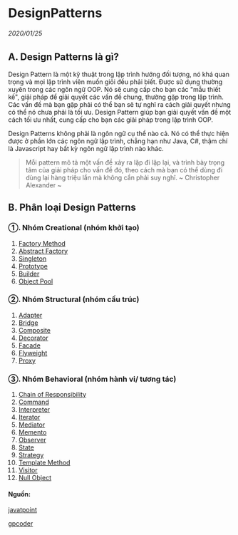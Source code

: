 DesignPatterns
======
###### 2020/01/25

## A. Design Patterns là gì?
Design Pattern là một kỹ thuật trong lập trình hướng đối tượng, nó khá quan trọng và mọi lập trình viên muốn giỏi đều phải biết. Được sử dụng thường xuyên trong các ngôn ngữ OOP. Nó sẽ cung cấp cho bạn các "mẫu thiết kế", giải pháp để giải quyết các vấn đề chung, thường gặp trong lập trình. Các vấn đề mà bạn gặp phải có thể bạn sẽ tự nghĩ ra cách giải quyết nhưng có thể nó chưa phải là tối ưu. Design Pattern giúp bạn giải quyết vấn đề một cách tối ưu nhất, cung cấp cho bạn các giải pháp trong lập trình OOP.

Design Patterns không phải là ngôn ngữ cụ thể nào cả. Nó có thể thực hiện được ở phần lớn các ngôn ngữ lập trình, chẳng hạn như Java, C#, thậm chí là Javascript hay bất kỳ ngôn ngữ lập trình nào khác.

> Mỗi pattern mô tả một vấn đề xảy ra lặp đi lặp lại, và trình bày trọng tâm của giải pháp cho vấn đề đó, theo cách mà bạn có thể dùng đi dùng lại hàng triệu lần mà không cần phải suy nghĩ.
> ~ Christopher Alexander ~


## B. Phân loại Design Patterns

### ①. Nhóm Creational (nhóm khởi tạo)

01. [Factory Method](https://gpcoder.com/4352-huong-dan-java-design-pattern-factory-method/)
02. [Abstract Factory](https://gpcoder.com/4365-huong-dan-java-design-pattern-abstract-factory/)
03. [Singleton](https://gpcoder.com/4190-huong-dan-java-design-pattern-singleton/)
04. [Prototype](https://gpcoder.com/4413-huong-dan-java-design-pattern-prototype/)
05. [Builder](https://gpcoder.com/4434-huong-dan-java-design-pattern-builder/)
06. [Object Pool](https://gpcoder.com/4456-huong-dan-java-design-pattern-object-pool/)

### ②. Nhóm Structural (nhóm cấu trúc)

01. [Adapter](https://gpcoder.com/4483-huong-dan-java-design-pattern-adapter/)
02. [Bridge](https://gpcoder.com/4520-huong-dan-java-design-pattern-bridge/)
03. [Composite](https://gpcoder.com/4554-huong-dan-java-design-pattern-composite/)
04. [Decorator](https://gpcoder.com/4574-huong-dan-java-design-pattern-decorator/)
05. [Facade](https://gpcoder.com/4604-huong-dan-java-design-pattern-facade/)
06. [Flyweight](https://gpcoder.com/4626-huong-dan-java-design-pattern-flyweight/)
07. [Proxy](https://gpcoder.com/4644-huong-dan-java-design-pattern-proxy/)

### ③. Nhóm Behavioral (nhóm hành vi/ tương tác)
01. [Chain of Responsibility](https://gpcoder.com/4665-huong-dan-java-design-pattern-chain-of-responsibility/)
02. [Command](https://gpcoder.com/4686-huong-dan-java-design-pattern-command/)
03. [Interpreter](https://gpcoder.com/4702-huong-dan-java-design-pattern-interpreter/)
04. [Iterator](https://gpcoder.com/4724-huong-dan-java-design-pattern-iterator/)
05. [Mediator](https://gpcoder.com/4740-huong-dan-java-design-pattern-mediator/)
06. [Memento](https://gpcoder.com/4763-huong-dan-java-design-pattern-memento/)
07. [Observer](https://gpcoder.com/4747-huong-dan-java-design-pattern-observer/)
08. [State](https://gpcoder.com/4785-huong-dan-java-design-pattern-state/)
09. [Strategy](https://gpcoder.com/4796-huong-dan-java-design-pattern-strategy/)
10. [Template Method](https://gpcoder.com/4810-huong-dan-java-design-pattern-template-method/)
11. [Visitor](https://gpcoder.com/4813-huong-dan-java-design-pattern-visitor/)
12. [Null Object](https://www.geeksforgeeks.org/null-object-design-pattern/)


#### Nguồn: 
[javatpoint](https://www.javatpoint.com/design-patterns-in-java)

[gpcoder](https://gpcoder.com/4164-gioi-thieu-design-patterns/)

